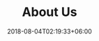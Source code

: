 ---
title: "About Us"
date: 2018-08-04T02:19:33+06:00
bg_image: images/background/page-title.webp
description : "Writer Publishing Solutions About Section"
---